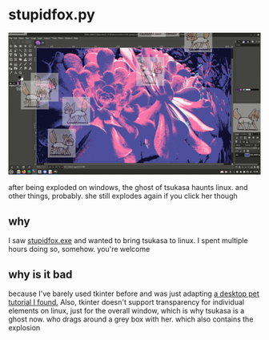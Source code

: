 # stupidfox.py
![alt text][logo]

[logo]:https://github.com/hightide-error/stupidfox.py/blob/main/stupidfox.gif "foxes walking around"
after being exploded on windows, the ghost of tsukasa haunts linux. and other things, probably. she still explodes again if you click her though

## why
I saw [stupidfox.exe](https://github.com/TheTimgor/stupidfox.exe "stupidfox.exe") and wanted to bring tsukasa to linux. I spent multiple hours doing so, somehow. you're welcome

## why is it bad
because I've barely used tkinter before and was just adapting [a desktop pet tutorial I found.](https://medium.com/analytics-vidhya/create-your-own-desktop-pet-with-python-5b369be18868) Also, tkinter doesn't support transparency for individual elements on linux, just for the overall window, which is why tsukasa is a ghost now. who drags around a grey box with her. which also contains the explosion
